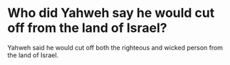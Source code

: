 # Who did Yahweh say he would cut off from the land of Israel?

Yahweh said he would cut off both the righteous and wicked person from the land of Israel.
